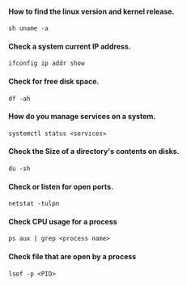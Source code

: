#### How to find the linux version and kernel release.
`sh
uname -a
`
#### Check a system current IP address.
`
ifconfig
ip addr show
`
#### Check for free disk space.
`
df -ah
`
#### How do you manage services on a system.
`
systemctl status <services>
`
#### Check the Size of a directory's contents on disks.
`
du -sh
`
#### Check or listen for open ports.
`
netstat -tulpn
`
#### Check CPU usage for a process

`
ps aux | grep <process name>
`
#### Check file that are open by a process
`
lsof -p <PID>
`
